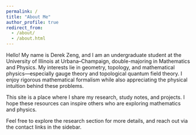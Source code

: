 ```yaml
---
permalink: /
title: "About Me"
author_profile: true
redirect_from:
  - /about/
  - /about.html
---
```


Hello! My name is Derek Zeng, and I am an undergraduate student at the University of Illinois at Urbana–Champaign, double-majoring in Mathematics and Physics. My interests lie in geometry, topology, and mathematical physics—especially gauge theory and topological quantum field theory. I enjoy rigorous mathematical formalism while also appreciating the physical intuition behind these problems.

This site is a place where I share my research, study notes, and projects. I hope these resources can inspire others who are exploring mathematics and physics.

Feel free to explore the research section for more details, and reach out via the contact links in the sidebar.
